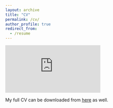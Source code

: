 ```yaml
---
layout: archive
title: "CV"
permalink: /cv/
author_profile: true
redirect_from:
  - /resume
---
```


<embed src="https://gabegomes.github.io/files/GGomes_CV_April_2018_website.pdf" type="application/pdf" />

My full CV can be downloaded from [<u>here</u>](https://gabegomes.github.io/files/GGomes_CV_April_2018_website.pdf) as well.
